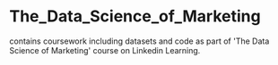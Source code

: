# The_Data_Science_of_Marketing
contains coursework including datasets and code as part of 'The Data Science of Marketing' course on Linkedin Learning.
